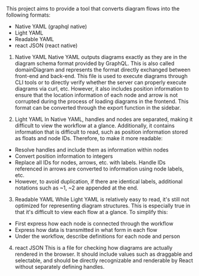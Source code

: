 
This project aims to provide a tool that converts diagram flows into the following formats:
- Native YAML (graphql native)
- Light YAML
- Readable YAML
- react JSON (react native)

1. Native YAML
Native YAML outputs diagrams exactly as they are in the diagram schema format provided by GraphQL. This is also called domainDiagram and represents the format directly exchanged between front-end and back-end. This file is used to execute diagrams through CLI tools or to directly verify whether the server can properly execute diagrams via curl, etc. However, it also includes position information to ensure that the location information of each node and arrow is not corrupted during the process of loading diagrams in the frontend. This format can be converted through the export function in the sidebar.

2. Light YAML
In Native YAML, handles and nodes are separated, making it difficult to view the workflow at a glance. Additionally, it contains information that is difficult to read, such as position information stored as floats and node IDs. Therefore, to make it more readable:
  - Resolve handles and include them as information within nodes
  - Convert position information to integers
  - Replace all IDs for nodes, arrows, etc. with labels. Handle IDs referenced in arrows are converted to information using node labels, etc.
  - However, to avoid duplication, if there are identical labels, additional notations such as ~1, ~2 are appended at the end.

3. Readable YAML
While Light YAML is relatively easy to read, it's still not optimized for representing diagram structures. This is especially true in that it's difficult to view each flow at a glance. To simplify this:
  - First express how each node is connected through the workflow
  - Express how data is transmitted in what form in each flow
  - Under the workflow, describe definitions for each node and person

4. react JSON
This is a file for checking how diagrams are actually rendered in the browser. It should include values such as draggable and selectable, and should be directly recognizable and renderable by React without separately defining handles.
